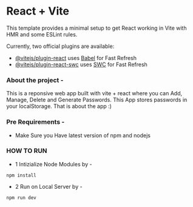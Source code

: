 # React + Vite

This template provides a minimal setup to get React working in Vite with HMR and some ESLint rules.

Currently, two official plugins are available:

- [@vitejs/plugin-react](https://github.com/vitejs/vite-plugin-react/blob/main/packages/plugin-react/README.md) uses [Babel](https://babeljs.io/) for Fast Refresh
- [@vitejs/plugin-react-swc](https://github.com/vitejs/vite-plugin-react-swc) uses [SWC](https://swc.rs/) for Fast Refresh

### About the project -
This is a reponsive web app built with vite + react where you can Add, Manage, Delete and Generate Passwords. This App stores passwords in your localStorage. 
That is about the app :)


### Pre Requirements -
- Make Sure you Have latest version of npm and nodejs
### HOW TO RUN
- 1 Intizialize Node Modules by -
```
npm install
```
- 2 Run on Local Server by -
```
npm run dev
```

